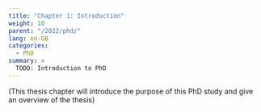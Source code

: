 ```yaml
---
title: "Chapter 1: Introduction"
weight: 10
parent: "/2022/phd/"
lang: en-GB
categories:
  - PhD
summary: > 
  TODO: Introduction to PhD
---
```


(This thesis chapter will introduce the purpose of this PhD study and give an overview of the thesis)
